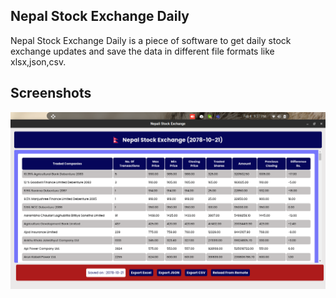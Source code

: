 ## Nepal Stock Exchange Daily

Nepal Stock Exchange Daily is a piece of software to get daily stock exchange updates and save the data in different file formats like xlsx,json,csv.

## Screenshots

![App Screenshot](https://raw.githubusercontent.com/prolaxu/nepal-stock-exchange-daily/main/assets/ss.png)
